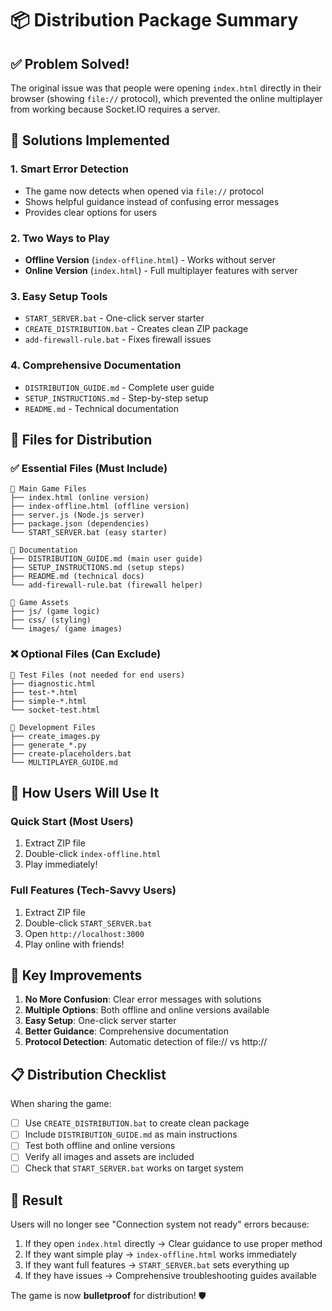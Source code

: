 # 📦 Distribution Package Summary

## ✅ Problem Solved!

The original issue was that people were opening `index.html` directly in their browser (showing `file://` protocol), which prevented the online multiplayer from working because Socket.IO requires a server.

## 🔧 Solutions Implemented

### 1. **Smart Error Detection**
- The game now detects when opened via `file://` protocol
- Shows helpful guidance instead of confusing error messages
- Provides clear options for users

### 2. **Two Ways to Play**
- **Offline Version** (`index-offline.html`) - Works without server
- **Online Version** (`index.html`) - Full multiplayer features with server

### 3. **Easy Setup Tools**
- `START_SERVER.bat` - One-click server starter
- `CREATE_DISTRIBUTION.bat` - Creates clean ZIP package
- `add-firewall-rule.bat` - Fixes firewall issues

### 4. **Comprehensive Documentation**
- `DISTRIBUTION_GUIDE.md` - Complete user guide
- `SETUP_INSTRUCTIONS.md` - Step-by-step setup
- `README.md` - Technical documentation

## 📁 Files for Distribution

### ✅ Essential Files (Must Include)
```
📁 Main Game Files
├── index.html (online version)
├── index-offline.html (offline version)
├── server.js (Node.js server)
├── package.json (dependencies)
└── START_SERVER.bat (easy starter)

📁 Documentation
├── DISTRIBUTION_GUIDE.md (main user guide)
├── SETUP_INSTRUCTIONS.md (setup steps)
├── README.md (technical docs)
└── add-firewall-rule.bat (firewall helper)

📁 Game Assets
├── js/ (game logic)
├── css/ (styling)
└── images/ (game images)
```

### ❌ Optional Files (Can Exclude)
```
📁 Test Files (not needed for end users)
├── diagnostic.html
├── test-*.html
├── simple-*.html
└── socket-test.html

📁 Development Files
├── create_images.py
├── generate_*.py
├── create-placeholders.bat
└── MULTIPLAYER_GUIDE.md
```

## 🚀 How Users Will Use It

### Quick Start (Most Users)
1. Extract ZIP file
2. Double-click `index-offline.html`
3. Play immediately!

### Full Features (Tech-Savvy Users)
1. Extract ZIP file
2. Double-click `START_SERVER.bat`
3. Open `http://localhost:3000`
4. Play online with friends!

## 🎯 Key Improvements

1. **No More Confusion**: Clear error messages with solutions
2. **Multiple Options**: Both offline and online versions available
3. **Easy Setup**: One-click server starter
4. **Better Guidance**: Comprehensive documentation
5. **Protocol Detection**: Automatic detection of file:// vs http://

## 📋 Distribution Checklist

When sharing the game:

- [ ] Use `CREATE_DISTRIBUTION.bat` to create clean package
- [ ] Include `DISTRIBUTION_GUIDE.md` as main instructions
- [ ] Test both offline and online versions
- [ ] Verify all images and assets are included
- [ ] Check that `START_SERVER.bat` works on target system

## 🎉 Result

Users will no longer see "Connection system not ready" errors because:

1. If they open `index.html` directly → Clear guidance to use proper method
2. If they want simple play → `index-offline.html` works immediately  
3. If they want full features → `START_SERVER.bat` sets everything up
4. If they have issues → Comprehensive troubleshooting guides available

The game is now **bulletproof** for distribution! 🛡️
